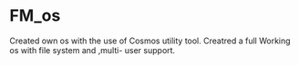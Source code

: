 # FM_os
Created own os with the use of Cosmos utility tool.
Creatred a full Working os with file system and ,multi- user support.

